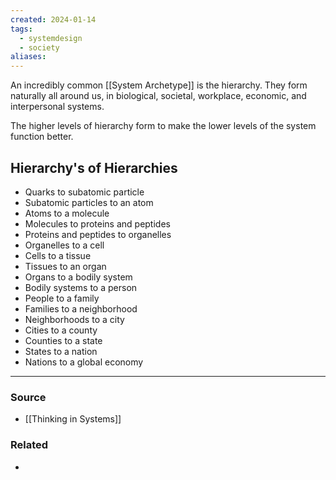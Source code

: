 ```yaml
---
created: 2024-01-14
tags:
  - systemdesign
  - society
aliases:
---
```

An incredibly common [[System Archetype]] is the hierarchy. They form naturally all around us, in biological, societal, workplace, economic, and interpersonal systems.

The higher levels of hierarchy form to make the lower levels of the system function better.

## Hierarchy's of Hierarchies
- Quarks to subatomic particle
- Subatomic particles to an atom
- Atoms to a molecule 
- Molecules to proteins and peptides
- Proteins and peptides to organelles
- Organelles to a cell
- Cells to a tissue 
- Tissues to an organ
- Organs to a bodily system 
- Bodily systems to a person 
- People to a family 
- Families to a neighborhood 
- Neighborhoods to a city
- Cities to a county
- Counties to a state
- States to a nation
- Nations to a global economy 

---
### Source
- [[Thinking in Systems]]

### Related
- 